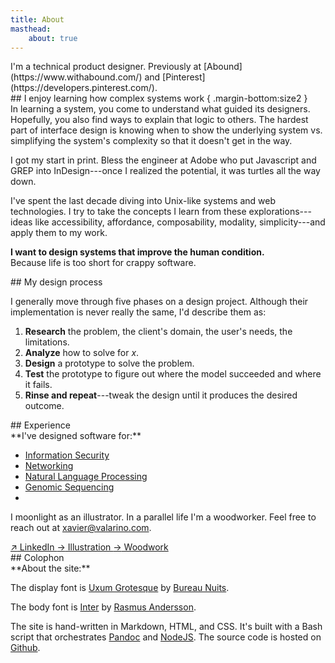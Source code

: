 ```yaml
---
title: About
masthead:
    about: true
---
```


<!-- need to clean this up at some point -->
<article class="grid" style="margin-top: calc( var(--size3) * -1)">
<!-- <p style="max-width:100%;"> -->
<!--   <img src="/assets/img/about-img.jpg" alt="Image of Xavier woodworking"> -->
<!-- </p> -->
<div class="margin-stack h2">
I'm a technical product designer. Previously at [Abound](https://www.withabound.com/) and [Pinterest](https://developers.pinterest.com/).
</div>
</section>
  

<section class="grid indenter:3/5 stack border-top">
## I enjoy learning how complex systems work { .margin-bottom:size2 }

<div class="margin:none">
In learning a system, you come to understand what guided its designers. Hopefully, you also find ways to explain that logic to others. The hardest part of interface design is knowing when to show the underlying system vs. simplifying the system's complexity so that it doesn't get in the way.

I got my start in print. Bless the engineer at Adobe who put Javascript and GREP into InDesign---once I realized the potential, it was turtles all the way down.

I've spent the last decade diving into Unix-like systems and web technologies. I try to take the concepts I learn from these explorations---ideas like accessibility, affordance, composability, modality, simplicity---and apply them to my work.

**I want to design systems that improve the human condition.**<br/>
Because life is too short for crappy software.
</div>

</section>

<section class="grid indenter:3/5 split-lists stack border-top">
## My design process

I generally move through five phases on a design project. Although their implementation is never really the same, I'd describe them as:

1. **Research** the problem, the client's domain, the user's needs, the limitations.
2. **Analyze** how to solve for _x_.
3. **Design** a prototype to solve the problem.
4. **Test** the prototype to figure out where the model succeeded and where  it fails.
5. **Rinse and repeat**---tweak the design until it produces the desired outcome.
</div>
</section>

<section class="grid indenter:3/5 stack border-top">
## Experience
<div class="h4 font:light no-list">
**I've designed software for:**

* [Information Security](/case-studies/gears-dashboard.html)
* [Networking](/case-studies/netgear-captive-portal.html)
* [Natural Language Processing](/case-studies/botanic.html)
* [Genomic Sequencing](/case-studies/omicia.html)
* 
</div>

I moonlight as an illustrator. In a parallel life I'm a woodworker. Feel free to reach out at <a href="mailto:xavier@valarino.com">xavier@valarino.com</a>.

<a href="https://www.linkedin.com/in/xaviervalarino/">
	 <span class="border-bottom:white"
		     aria-hidden="true">
	  ↗</span>
	 LinkedIn
</a>

<a href="/etcetera/illustration.html">
	 <span class="border-bottom:white"
		     aria-hidden="true">
	  →</span>
	 Illustration
</a>

<a href="/etcetera/woodwork.html">
	 <span class="border-bottom:white"
		     aria-hidden="true">
	  →</span>
	 Woodwork
</a>

<!--
<a href="https://www.linkedin.com/in/xaviervalarino/"
	 class="position:relative display:inline-block">
	 <span class="border-bottom:white position:absolute left:-grid-gap"
		     aria-hidden="true">
	  ↗</span>
	  LinkedIn
</a>

<a href="https://www.linkedin.com/in/xaviervalarino/"
	 class="position:relative display:inline-block">
	 <span class="border-bottom:white position:absolute left:-grid-gap"
		     aria-hidden="true">
	  ↘</span>
	  Illustrations
</a>

<a href="https://www.linkedin.com/in/xaviervalarino/"
	 class="position:relative display:inline-block">
	 <span class="border-bottom:white position:absolute left:-grid-gap"
		     aria-hidden="true">
	  ↘</span>
	  Woodwork
</a>
-->

</section>

<section class="grid indenter:3/5 stack border-top">
## Colophon

<div>
**About the site:**

The display font is [Uxum Grotesque](https://uxum.bespoke.supply/) by [Bureau Nuits](https://www.instagram.com/bureaunuits/?hl=en).

The body font is [Inter](https://rsms.me/inter/) by [Rasmus Andersson](https://rsms.me/).

The site is hand-written in Markdown, HTML, and CSS. It's built with a Bash script that orchestrates [Pandoc](https://pandoc.org/) and [NodeJS](https://nodejs.org/en/about/). The source code is hosted on [Github](https://github.com/xaviervalarino/portfolio).
</div>

</section>
</article>

